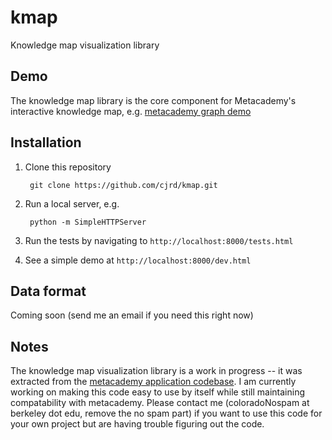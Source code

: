 kmap
====

Knowledge map visualization library


## Demo
The knowledge map library is the core component for Metacademy's interactive knowledge map, e.g. [metacademy graph demo](http://metacademy.org/graphs/concepts/bayesian_linear_regression#focus=bayesian_linear_regression&mode=explore)

## Installation

1. Clone this repository

        git clone https://github.com/cjrd/kmap.git
        
1. Run a local server, e.g.

        python -m SimpleHTTPServer
        
1. Run the tests by navigating to `http://localhost:8000/tests.html`

1. See a simple demo at `http://localhost:8000/dev.html`


## Data format

Coming soon (send me an email if you need this right now)


## Notes
The knowledge map visualization library is a work in progress -- it was extracted from the [metacademy application codebase](https://github.com/metacademy/metacademy-application). I am currently working on making this code easy to use by itself while still maintaining compatability with metacademy. Please contact me (coloradoNospam at berkeley dot edu, remove the no spam part) if you want to use this code for your own project but are having trouble figuring out the code.
